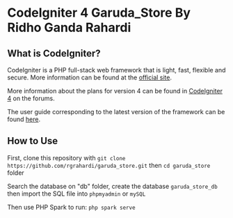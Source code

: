 # CodeIgniter 4 Garuda_Store By Ridho Ganda Rahardi

## What is CodeIgniter?

CodeIgniter is a PHP full-stack web framework that is light, fast, flexible and secure.
More information can be found at the [official site](https://codeigniter.com).

More information about the plans for version 4 can be found in [CodeIgniter 4](https://forum.codeigniter.com/forumdisplay.php?fid=28) on the forums.

The user guide corresponding to the latest version of the framework can be found
[here](https://codeigniter4.github.io/userguide/).

## How to Use 
First, clone this repository with `git clone https://github.com/rgrahardi/garuda_store.git` then `cd garuda_store` folder

Search the database on "db" folder, create the database `garuda_store_db` then import the SQL file into `phpmyadmin` or `mySQL`

Then use PHP Spark to run: `php spark serve`




